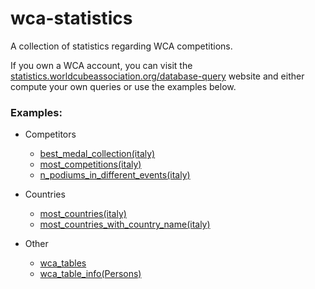 # wca-statistics
A collection of statistics regarding WCA competitions.

If you own a WCA account, you can visit the [statistics.worldcubeassociation.org/database-query](https://statistics.worldcubeassociation.org/database-query) website and either compute your own queries or use the examples below.

### Examples:
* Competitors
  * [best_medal_collection(italy)](https://statistics.worldcubeassociation.org/database-query?sqlQuery=SELECT+personName%2C%0A+++++++sum%28+case+when+pos+%3D+1+then+1+else+0+end+%29+Golds%2C%0A+++++++sum%28+case+when+pos+%3D+2+then+1+else+0+end+%29+Silvers%2C%0A+++++++sum%28+case+when+pos+%3D+3+then+1+else+0+end+%29+Bronzes%0AFROM+++Results%0AWHERE++roundTypeId+IN+%28+%27c%27%2C+%27f%27+%29%0A+++++++AND+best+%3E+0%0A+++++++AND+countryId+%3D+%27Italy%27%0AGROUP++BY+personName%0AORDER++BY+Golds+DESC%0ALIMIT++20+)
  * [most_competitions(italy)](https://statistics.worldcubeassociation.org/database-query?sqlQuery=SELECT+personName++++++++++++++++++++name%2C%0A+++++++COUNT%28DISTINCT+competitionId%29+nCompetitions%0AFROM+++Results%0AWHERE++countryId+%3D+%27Italy%27%0AGROUP+BY+personId%2C+personName%0AORDER+BY+nCompetitions+DESC)
  * [n_podiums_in_different_events(italy)](https://statistics.worldcubeassociation.org/database-query?sqlQuery=SELECT+personId++++++++++++++++AS+WCAid%2C%0A+++++++personName++++++++++++++AS+name%2C%0A+++++++COUNT%28DISTINCT+eventId%29+AS+nPodiumsInDifferentEvents%0AFROM+++Results+r%0A+++++++JOIN+Competitions+comp+ON+r.competitionId+%3D+comp.id%0A+++++++JOIN+Countries+c+ON+r.countryId+%3D+c.id%0AWHERE++r.roundTypeId+IN+%28+%27f%27%2C+%27c%27+%29%0A+++++++AND+r.pos+IN+%28+1%2C+2%2C+3+%29%0A+++++++AND+r.best+%3E+0%0A+++++++AND+r.countryId+%3D+%27Italy%27%0AGROUP+BY+r.personId%2C+r.personName%0AORDER+BY+nPodiumsInDifferentEvents+DESC+)
  
* Countries
  * [most_countries(italy)](https://statistics.worldcubeassociation.org/database-query?sqlQuery=SELECT+r.personId%2C%0A+++++++count%28DISTINCT+c.countryId%29+Countries%0AFROM+++Results+r%0A+++++++INNER+JOIN+Competitions+c+ON+r.competitionId+%3D+c.id%0AWHERE++r.countryId+%3D+%27Italy%27%0A+++++++AND+c.countryId+NOT+REGEXP+%27%5EX%5BA-Z%5D%7B1%7D%24%27%0AGROUP+BY+r.personId%0AORDER+BY+Countries+DESC)
  * [most_countries_with_country_name(italy)](https://statistics.worldcubeassociation.org/database-query?sqlQuery=SELECT+r.personId%2C%0A+++++++count%28DISTINCT+c.countryId%29+++++++++++++++++++++++nCountries%2C%0A+++++++GROUP_CONCAT%28DISTINCT+c.countryId+SEPARATOR+%27%2C+%27%29+Countries%0AFROM+++Results+r%0A+++++++INNER+JOIN+Competitions+c+ON+r.competitionId+%3D+c.id%0AWHERE++r.countryId+%3D+%27Italy%27%0A+++++++AND+c.countryId+NOT+REGEXP+%27%5EX%5BA-Z%5D%7B1%7D%24%27%0AGROUP+BY+r.personId%0AORDER+BY+nCountries+DESC+)

* Other
  * [wca_tables](https://statistics.worldcubeassociation.org/database-query?sqlQuery=SELECT+*%0AFROM+++information_schema.tables%0AWHERE++table_type+%3D+%27BASE+TABLE%27%0A+++++++AND+table_schema+%3D+%27wca_development%27+)
  * [wca_table_info(Persons)](https://statistics.worldcubeassociation.org/database-query?sqlQuery=SELECT+*%0AFROM+++information_schema.columns%0AWHERE++table_name+%3D+%27Persons%27)

  
